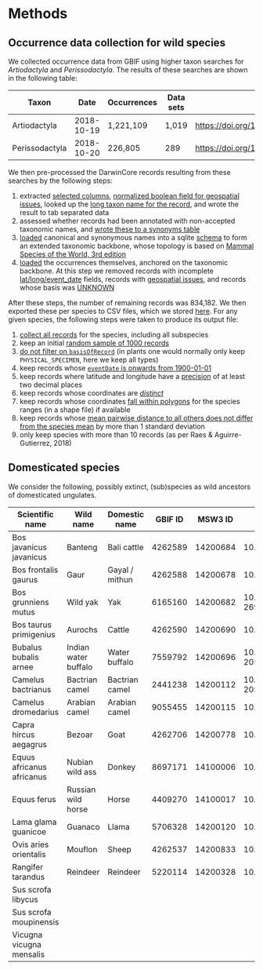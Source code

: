 Methods
=======

Occurrence data collection for wild species
-------------------------------------------

We collected occurrence data from GBIF using higher taxon searches for _Artiodactyla_ and
_Perissodactyla_. The results of these searches are shown in the following table:

| Taxon          | Date       | Occurrences | Data sets | DOI                                |
|----------------|------------|-------------|-----------|------------------------------------|
| Artiodactyla   | 2018-10-19 | 1,221,109   | 1,019     | https://doi.org/10.15468/dl.qqwyhp |
| Perissodactyla | 2018-10-20 | 226,805     | 289       | https://doi.org/10.15468/dl.jxwvia |

We then pre-processed the DarwinCore records resulting from these searches by the following steps:

1. extracted [selected columns](https://github.com/naturalis/trait-geo-diverse/blob/master/script/make_occurrences.pl#L27-L34),
   [normalized boolean field for geospatial issues](https://github.com/naturalis/trait-geo-diverse/blob/master/script/make_occurrences.pl#L65),
   looked up the [long taxon name for the record](https://github.com/naturalis/trait-geo-diverse/blob/master/script/make_occurrences.pl#L70),
   and wrote the result to tab separated data 
2. assessed whether records had been annotated with non-accepted taxonomic names, and
   [wrote these to a synonyms table](https://github.com/naturalis/trait-geo-diverse/blob/master/script/make_gbif_synonyms.pl#L46-L48)
3. [loaded](https://github.com/naturalis/trait-geo-diverse/blob/master/script/load_occurrence_taxa.pl) canonical and synonymous names
   into a sqlite [schema](https://github.com/naturalis/trait-geo-diverse/blob/master/script/schema.sql) to form an extended taxonomic
   backbone, whose topology is based on [Mammal Species of the World, 3rd edition](http://www.departments.bucknell.edu/biology/resources/msw3/)
4. [loaded](https://github.com/naturalis/trait-geo-diverse/blob/master/script/load_occurrences.pl) the occurrences themselves, anchored
   on the taxonomic backbone. At this step we removed records with incomplete [lat/long/event_date](https://github.com/naturalis/trait-geo-diverse/blob/master/script/load_occurrences.pl#L41-L43)
   fields, records with [geospatial issues](https://github.com/naturalis/trait-geo-diverse/blob/master/script/load_occurrences.pl#L46), 
   and records whose basis was [UNKNOWN](https://github.com/naturalis/trait-geo-diverse/blob/master/script/load_occurrences.pl#L49)

After these steps, the number of remaining records was 834,182. We then exported these per species to CSV files, which we
stored [here](../data/filtered). For any given species, the following steps were taken to produce its output file:

1. [collect all records](https://github.com/naturalis/trait-geo-diverse/blob/9701ab15ec27aa47bedea11b0ff18a3e75589911/lib/MY/OccurrenceFilter.pm#L125-L146) for the species, including all subspecies
2. keep an initial [random sample of 1000 records](https://github.com/naturalis/trait-geo-diverse/blob/9701ab15ec27aa47bedea11b0ff18a3e75589911/lib/MY/OccurrenceFilter.pm#L150-L156)
3. [do not filter on `basisOfRecord`](https://github.com/naturalis/trait-geo-diverse/blob/9701ab15ec27aa47bedea11b0ff18a3e75589911/lib/MY/OccurrenceFilter.pm#L158-L166) (in plants one would normally only keep `PHYSICAL_SPECIMEN`, here we keep all types)
4. keep records whose [`eventDate` is onwards from 1900-01-01](https://github.com/naturalis/trait-geo-diverse/blob/9701ab15ec27aa47bedea11b0ff18a3e75589911/lib/MY/OccurrenceFilter.pm#L169-L190)
5. keep records where latitude and longitude have a [precision](https://github.com/naturalis/trait-geo-diverse/blob/9701ab15ec27aa47bedea11b0ff18a3e75589911/lib/MY/OccurrenceFilter.pm#L193-L204) of at least two decimal places
6. keep records whose coordinates are [_distinct_](https://github.com/naturalis/trait-geo-diverse/blob/9701ab15ec27aa47bedea11b0ff18a3e75589911/lib/MY/OccurrenceFilter.pm#L207-L217)
7. keep records whose coordinates [fall within polygons](https://github.com/naturalis/trait-geo-diverse/blob/9701ab15ec27aa47bedea11b0ff18a3e75589911/lib/MY/OccurrenceFilter.pm#L223-L302) for the species ranges (in a shape file) if available
7. keep records whose [mean pairwise distance to all others does not differ from the species mean](https://github.com/naturalis/trait-geo-diverse/blob/9701ab15ec27aa47bedea11b0ff18a3e75589911/lib/MY/OccurrenceFilter.pm#L305-L352) by more than 1 standard deviation
8. only keep species with more than 10 records (as per Raes & Aguirre-Gutierrez, 2018)

Domesticated species
--------------------

We consider the following, possibly extinct, (sub)species as wild ancestors of domesticated ungulates.

| Scientific name             | Wild name            | Domestic name  | GBIF ID | MSW3 ID  | Evidence DOI                     |
|-----------------------------|----------------------|----------------|---------|----------|----------------------------------|
| Bos javanicus javanicus     | Banteng              | Bali cattle    | 4262589 | 14200684 | 10.13057/biodiv/d160230          |
| Bos frontalis gaurus        | Gaur                 | Gayal / mithun | 4262588 | 14200678 | 10.1093/gigascience/gix094       |
| Bos grunniens mutus         | Wild yak             | Yak            | 6165160 | 14200682 | 10.1111/j.1365-2699.2010.02379.x |
| Bos taurus primigenius      | Aurochs              | Cattle         | 4262590 | 14200690 | 10.1038/hdy.2016.79              |
| Bubalus bubalis arnee       | Indian water buffalo | Water buffalo  | 7559792 | 14200696 | 10.1111/j.1365-2052.2010.02166.x |
| Camelus bactrianus          | Bactrian camel       | Bactrian camel | 2441238 | 14200112 | 10.1111/j.1365-2052.2008.01848.x |
| Camelus dromedarius         | Arabian camel        | Arabian camel  | 9055455 | 14200115 | 10.1073/pnas.1519508113          |  
| Capra hircus aegagrus       | Bezoar               | Goat           | 4262706 | 14200778 | 10.1073/pnas.0804782105          |
| Equus africanus africanus   | Nubian wild ass      | Donkey         | 8697171 | 14100006 | 10.1098/rspb.2010.0708           |
| Equus ferus                 | Russian wild horse   | Horse          | 4409270 | 14100017 | 10.1073/pnas.1111122109          |
| Lama glama guanicoe         | Guanaco              | Llama          | 5706328 | 14200120 | 10.1098/rspb.2001.1774 |
| Ovis aries orientalis       | Mouflon              | Sheep          | 4262537 | 14200833 | 10.1038/hdy.2010.122 |
| Rangifer tarandus           | Reindeer             | Reindeer       | 5220114 | 14200328 | 10.1098/rspb.2008.0332 |
| Sus scrofa libycus          |
| Sus scrofa moupinensis      |
| Vicugna vicugna mensalis    |
